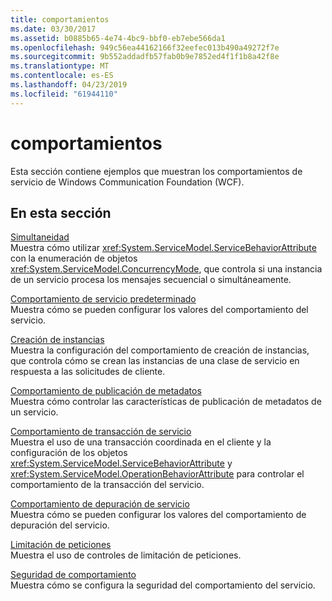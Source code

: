 ```yaml
---
title: comportamientos
ms.date: 03/30/2017
ms.assetid: b0885b65-4e74-4bc9-bbf0-eb7ebe566da1
ms.openlocfilehash: 949c56ea44162166f32eefec013b490a49272f7e
ms.sourcegitcommit: 9b552addadfb57fab0b9e7852ed4f1f1b8a42f8e
ms.translationtype: MT
ms.contentlocale: es-ES
ms.lasthandoff: 04/23/2019
ms.locfileid: "61944110"
---
```

# <a name="behaviors"></a>comportamientos
Esta sección contiene ejemplos que muestran los comportamientos de servicio de Windows Communication Foundation (WCF).  
  
## <a name="in-this-section"></a>En esta sección  
 [Simultaneidad](../../../../docs/framework/wcf/samples/concurrency.md)  
 Muestra cómo utilizar <xref:System.ServiceModel.ServiceBehaviorAttribute> con la enumeración de objetos <xref:System.ServiceModel.ConcurrencyMode>, que controla si una instancia de un servicio procesa los mensajes secuencial o simultáneamente.  
  
 [Comportamiento de servicio predeterminado](../../../../docs/framework/wcf/samples/default-service-behavior.md)  
 Muestra cómo se pueden configurar los valores del comportamiento del servicio.  
  
 [Creación de instancias](../../../../docs/framework/wcf/samples/instancing.md)  
 Muestra la configuración del comportamiento de creación de instancias, que controla cómo se crean las instancias de una clase de servicio en respuesta a las solicitudes de cliente.  
  
 [Comportamiento de publicación de metadatos](../../../../docs/framework/wcf/samples/metadata-publishing-behavior.md)  
 Muestra cómo controlar las características de publicación de metadatos de un servicio.  
  
 [Comportamiento de transacción de servicio](../../../../docs/framework/wcf/samples/service-transaction-behavior.md)  
 Muestra el uso de una transacción coordinada en el cliente y la configuración de los objetos <xref:System.ServiceModel.ServiceBehaviorAttribute> y <xref:System.ServiceModel.OperationBehaviorAttribute> para controlar el comportamiento de la transacción del servicio.  
  
 [Comportamiento de depuración de servicio](../../../../docs/framework/wcf/samples/service-debug-behavior.md)  
 Muestra cómo se pueden configurar los valores del comportamiento de depuración del servicio.  
  
 [Limitación de peticiones](../../../../docs/framework/wcf/samples/throttling.md)  
 Muestra el uso de controles de limitación de peticiones.  
  
 [Seguridad de comportamiento](../../../../docs/framework/wcf/samples/behavior-security.md)  
 Muestra cómo se configura la seguridad del comportamiento del servicio.
